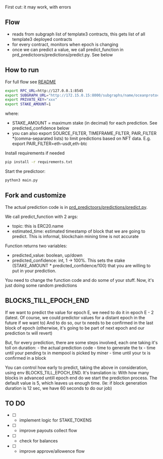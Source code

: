 First cut: it may work, with errors

## Flow
- reads from subgraph list of template3 contracts, this gets list of all template3 deployed contracts
- for every contract, monitors when epoch is changing
- once we can predict a value, we call predict_function in prd_predictoors/predictions/predict.py. See below


## How to run

For full flow see [README](https://github.com/oceanprotocol/pdr-trueval/blob/main/README_local_full_flow.md)

```bash
export RPC_URL=http://127.0.0.1:8545
export SUBGRAPH_URL="http://172.15.0.15:8000/subgraphs/name/oceanprotocol/ocean-subgraph"
export PRIVATE_KEY="xxx"
export STAKE_AMOUNT=1
```
where:
  - STAKE_AMOUNT  = maximum stake (in decimal) for each prediction.  See predicted_confidence below
  - you can also export SOURCE_FILTER, TIMEFRAME_FILTER, PAIR_FILTER *(comma-separated lists) to limit predictions based on NFT data. E.g. export PAIR_FILTER=eth-usdt,eth-btc

Install requirements if needed
```bash
pip install -r requirements.txt
```

Start the predictoor:
```bash
python3 main.py
```

## Fork and customize
  The actual prediction code is in [prd_predictoors/predictions/predict.py](https://github.com/oceanprotocol/pdr-predictoors/blob/main/pdr_predictoors/predictions/predict.py#L3-L8).

  We call predict_function with 2 args:
   - topic:  this is ERC20.name
   - estimated_time:  estimated timestamp of block that we are going to predict.   This is informal, blockchain mining time is not accurate

  Function returns two variables:
   - predicted_value:  boolean, up/down
   - predicted_confidence:   int, 1 -> 100%. This sets the stake (STAKE_AMOUNT * predicted_confidence/100) that you are willing to put in your prediction.


  You need to change the function code and do some of your stuff. Now, it's just doing some random predictions

## BLOCKS_TILL_EPOCH_END
  If we want to predict the value for epoch E, we need to do it in epoch E - 2 (latest.  Of course, we could predictor values for a distant epoch in the future if we want to)
  And to do so, our tx needs to be confirmed in the last block of epoch (otherwise, it's going to be part of next epoch and our prediction tx will revert)

  But, for every prediction, there are some steps involved, each one taking it's toll on duration:
    - the actual prediction code
    - time to generate the tx
    - time until your pending tx in mempool is picked by miner
    - time until your tx is confirmed in a block

  You can control how early to predict, taking the above in consideration, using env BLOCKS_TILL_EPOCH_END.
  It's translation is:  With how many blocks in advanced untill epoch end do we start the prediction process.
  The default value is 5, which leaves us enough time.  (Ie: if block generation duration is 12 sec, we have 60 seconds to do our job)

## TO DO
  - [ ]  - implement logic for STAKE_TOKENS
  - [ ]  - improve payouts collect flow
  - [ ]  - check for balances
  - [ ]  - improve approve/allowence flow
